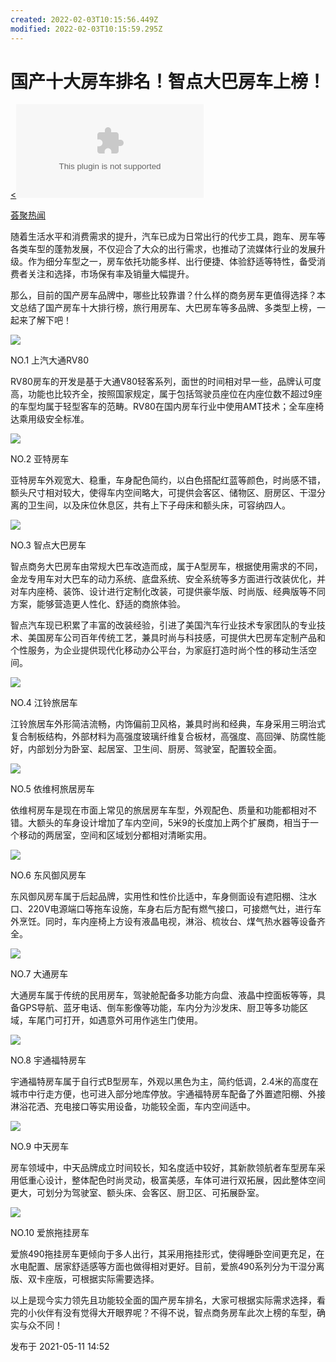 ```yaml
---
created: 2022-02-03T10:15:56.449Z
modified: 2022-02-03T10:15:59.295Z
---
```

# 国产十大房车排名！智点大巴房车上榜！

[<![](https://gitee.com/tpxipster/tpxip-galaxy/raw/master/vnote笔记汇/国产十大房车排名！智点大巴房车上榜！%20-%20知乎.md/v2-9c531ff9bc73e095a489e8163d5b2_93d79993e80f420ca.bin)](https://www.zhihu.com/people/hui-ju-re-wen)

[荟聚热闻](https://www.zhihu.com/people/hui-ju-re-wen)

随着生活水平和消费需求的提升，汽车已成为日常出行的代步工具，跑车、房车等各类车型的蓬勃发展，不仅迎合了大众的出行需求，也推动了流媒体行业的发展升级。作为细分车型之一，房车依托功能多样、出行便捷、体验舒适等特性，备受消费者关注和选择，市场保有率及销量大幅提升。

那么，目前的国产房车品牌中，哪些比较靠谱？什么样的商务房车更值得选择？本文总结了国产房车十大排行榜，旅行用房车、大巴房车等多品牌、多类型上榜，一起来了解下吧！

![](https://gitee.com/tpxipster/tpxip-galaxy/raw/master/vnote笔记汇/国产十大房车排名！智点大巴房车上榜！%20-%20知乎.md/v2-a3c4fed2daacf8c62feef370a82b8_83915b61fed4408f9.jpg)

NO.1 上汽大通RV80

RV80房车的开发是基于大通V80轻客系列，面世的时间相对早一些，品牌认可度高，功能也比较齐全，按照国家规定，属于包括驾驶员座位在内座位数不超过9座的车型均属于轻型客车的范畴。RV80在国内房车行业中使用AMT技术；全车座椅达乘用级安全标准。

![](https://gitee.com/tpxipster/tpxip-galaxy/raw/master/vnote笔记汇/国产十大房车排名！智点大巴房车上榜！%20-%20知乎.md/v2-57dfa06f8667ba24e4f0aacf1ace5_eef12f46f4154b44a.jpg)

NO.2 亚特房车

亚特房车外观宽大、稳重，车身配色简约，以白色搭配红蓝等颜色，时尚感不错，额头尺寸相对较大，使得车内空间略大，可提供会客区、储物区、厨房区、干湿分离的卫生间，以及床位休息区，共有上下子母床和额头床，可容纳四人。

![](https://gitee.com/tpxipster/tpxip-galaxy/raw/master/vnote笔记汇/国产十大房车排名！智点大巴房车上榜！%20-%20知乎.md/v2-08468cefe05ca3625932635720074_71038308071d444db.jpg)

NO.3 智点大巴房车

智点商务大巴房车由常规大巴车改造而成，属于A型房车，根据使用需求的不同，金龙专用车对大巴车的动力系统、底盘系统、安全系统等多方面进行改装优化，并对车内座椅、装饰、设计进行定制化改装，可提供豪华版、时尚版、经典版等不同方案，能够营造更人性化、舒适的商旅体验。

智点汽车现已积累了丰富的改装经验，引进了美国汽车行业技术专家团队的专业技术、美国房车公司百年传统工艺，兼具时尚与科技感，可提供大巴房车定制产品和个性服务，为企业提供现代化移动办公平台，为家庭打造时尚个性的移动生活空间。

![](https://gitee.com/tpxipster/tpxip-galaxy/raw/master/vnote笔记汇/国产十大房车排名！智点大巴房车上榜！%20-%20知乎.md/v2-105c061fd9dfe7d01bda246fafbf0_341b1c37471345759.jpg)

NO.4 江铃旅居车

江铃旅居车外形简洁流畅，内饰偏前卫风格，兼具时尚和经典，车身采用三明治式复合制板结构，外部材料为高强度玻璃纤维复合板材，高强度、高回弹、防腐性能好，内部划分为卧室、起居室、卫生间、厨房、驾驶室，配置较全面。

![](https://gitee.com/tpxipster/tpxip-galaxy/raw/master/vnote笔记汇/国产十大房车排名！智点大巴房车上榜！%20-%20知乎.md/v2-a95fac95fd44d7aa141f73a1b2a9b_a1a542a85f07415cb.jpg)

NO.5 依维柯旅居房车

依维柯房车是现在市面上常见的旅居房车车型，外观配色、质量和功能都相对不错。大额头的车身设计增加了车内空间，5米9的长度加上两个扩展商，相当于一个移动的两居室，空间和区域划分都相对清晰实用。

![](https://gitee.com/tpxipster/tpxip-galaxy/raw/master/vnote笔记汇/国产十大房车排名！智点大巴房车上榜！%20-%20知乎.md/v2-fbe25755477f0049576aa07c1c1ba_a530365e818848eea.jpg)

NO.6 东风御风房车

东风御风房车属于后起品牌，实用性和性价比适中，车身侧面设有遮阳棚、注水口、220V电源端口等拖车设施，车身右后方配有燃气接口，可接燃气灶，进行车外烹饪。同时，车内座椅上方设有液晶电视，淋浴、梳妆台、煤气热水器等设备齐全。

![](https://gitee.com/tpxipster/tpxip-galaxy/raw/master/vnote笔记汇/国产十大房车排名！智点大巴房车上榜！%20-%20知乎.md/v2-f4eaa02a31fbe90d9cf2cdb82696a_fcea8f39e5d3425fb.jpg)

NO.7 大通房车

大通房车属于传统的民用房车，驾驶舱配备多功能方向盘、液晶中控面板等等，具备GPS导航、蓝牙电话、倒车影像等功能，车内分为沙发床、厨卫等多功能区域，车尾门可打开，如遇意外可用作逃生门使用。

![](https://gitee.com/tpxipster/tpxip-galaxy/raw/master/vnote笔记汇/国产十大房车排名！智点大巴房车上榜！%20-%20知乎.md/129591318238670.png)

NO.8 宇通福特房车

宇通福特房车属于自行式B型房车，外观以黑色为主，简约低调，2.4米的高度在城市中行走方便，也可进入部分地库停放。宇通福特房车配备了外置遮阳棚、外接淋浴花洒、充电接口等实用设备，功能较全面，车内空间适中。

![](https://gitee.com/tpxipster/tpxip-galaxy/raw/master/vnote笔记汇/国产十大房车排名！智点大巴房车上榜！%20-%20知乎.md/288301318226537.png)

NO.9 中天房车

房车领域中，中天品牌成立时间较长，知名度适中较好，其新款领航者车型房车采用低重心设计，整体配色时尚灵动，极富美感，车体可进行双拓展，因此整体空间更大，可划分为驾驶室、额头床、会客区、厨卫区、可拓展卧室。

![](https://gitee.com/tpxipster/tpxip-galaxy/raw/master/vnote笔记汇/国产十大房车排名！智点大巴房车上榜！%20-%20知乎.md/448661318246703.png)

NO.10 爱旅拖挂房车

爱旅490拖挂房车更倾向于多人出行，其采用拖挂形式，使得睡卧空间更充足，在水电配置、居家舒适感等方面也做得相对更好。目前，爱旅490系列分为干湿分离版、双卡座版，可根据实际需要选择。

以上是现今实力领先且功能较全面的国产房车排名，大家可根据实际需求选择，看完的小伙伴有没有觉得大开眼界呢？不得不说，智点商务房车此次上榜的车型，确实与众不同！

发布于 2021-05-11 14:52
